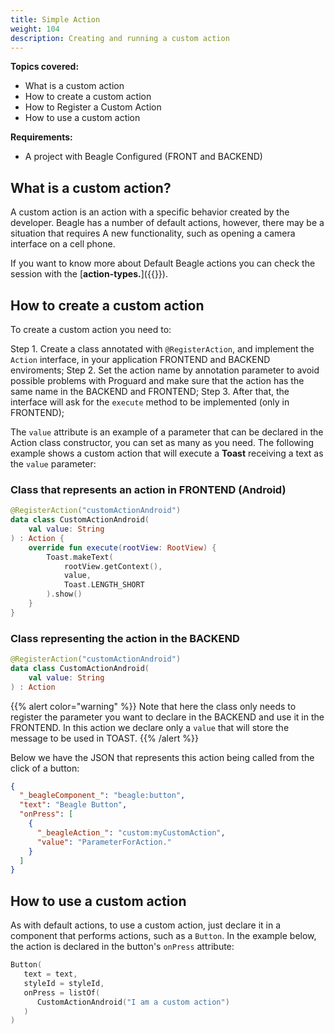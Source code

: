 ```yaml
---
title: Simple Action
weight: 104
description: Creating and running a custom action
---
```


**Topics covered:**

- What is a custom action
- How to create a custom action
- How to Register a Custom Action
- How to use a custom action

**Requirements:**

- A project with Beagle Configured (FRONT and BACKEND)

## What is a custom action?

A custom action is an action with a specific behavior created by the developer. Beagle has a number of default actions, however, there may be a situation that requires A new functionality, such as opening a camera interface on a cell phone.

If you want to know more about Default Beagle actions you can check the session with the [**action-types.**]({{<ref path="/api/actions/overview#action-types" lang="en">}}).

## How to create a custom action

To create a custom action you need to:

Step 1. Create a class annotated with `@RegisterAction`, and implement the `Action` interface, in your application FRONTEND and BACKEND enviroments;
Step 2. Set the action name by annotation parameter to avoid possible problems with Proguard and make sure that the action has the same name in the BACKEND and FRONTEND;
Step 3. After that, the interface will ask for the `execute` method to be implemented (only in FRONTEND);

The `value` attribute is an example of a parameter that can be declared in the Action class constructor, you can set as many as you need.
The following example shows a custom action that will execute a **Toast** receiving a text as the `value` parameter:

### Class that represents an action in FRONTEND (Android)

```kotlin
@RegisterAction("customActionAndroid")
data class CustomActionAndroid(
    val value: String
) : Action {
    override fun execute(rootView: RootView) {
        Toast.makeText(
            rootView.getContext(),
            value,
            Toast.LENGTH_SHORT
        ).show()
    }
}
```

### Class representing the action in the BACKEND

```kotlin
@RegisterAction("customActionAndroid")
data class CustomActionAndroid(
    val value: String
) : Action
```

{{% alert color="warning" %}}
  Note that here the class only needs to register the parameter you want to declare in the BACKEND and use it in the FRONTEND. In this action we declare only a `value` that will store the message to be used in TOAST.
{{% /alert %}}

Below we have the JSON that represents this action being called from the click of a button:

```json
{
  "_beagleComponent_": "beagle:button",
  "text": "Beagle Button",
  "onPress": [
    {
      "_beagleAction_": "custom:myCustomAction",
      "value": "ParameterForAction."
    }
  ]
}
```

## How to use a custom action

As with default actions, to use a custom action, just declare it in a component that performs actions, such as a `Button`.
In the example below, the action is declared in the button's `onPress` attribute:

```kotlin
Button(
   text = text,
   styleId = styleId,
   onPress = listOf(
      CustomActionAndroid("I am a custom action")
   )
)
```
